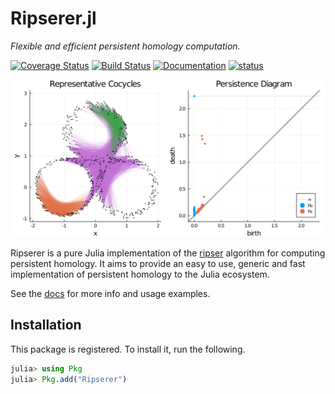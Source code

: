 # Ripserer.jl

_Flexible and efficient persistent homology computation._

[![Coverage Status](https://coveralls.io/repos/github/mtsch/Ripserer.jl/badge.svg?branch=master)](https://coveralls.io/github/mtsch/Ripserer.jl?branch=master)
[![Build Status](https://travis-ci.com/mtsch/Ripserer.jl.svg?branch=master)](https://travis-ci.com/mtsch/Ripserer.jl)
[![Documentation](https://img.shields.io/badge/docs-latest-blue.svg)](https://mtsch.github.io/Ripserer.jl/dev)
[![status](https://joss.theoj.org/papers/0c8b6abead759ba068ee178fedc998a9/status.svg)](https://joss.theoj.org/papers/0c8b6abead759ba068ee178fedc998a9)

![](docs/src/assets/title_plot.svg)

Ripserer is a pure Julia implementation of the [ripser](https://github.com/Ripser/ripser)
algorithm for computing persistent homology. It aims to provide an easy to use, generic and
fast implementation of persistent homology to the Julia ecosystem.

See the [docs](https://mtsch.github.io/Ripserer.jl/dev) for more info and usage examples.

## Installation

This package is registered. To install it, run the following.

```julia
julia> using Pkg
julia> Pkg.add("Ripserer")
```
